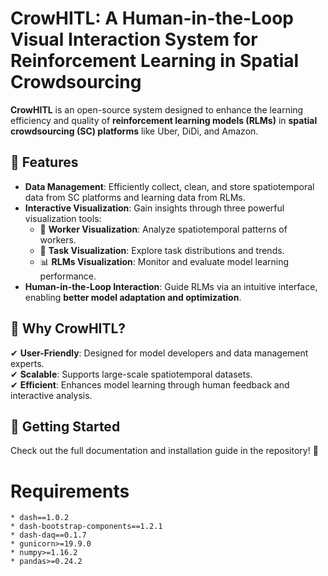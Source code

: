 # CrowHITL: A Human-in-the-Loop Visual Interaction System for Reinforcement Learning in Spatial Crowdsourcing  

**CrowHITL** is an open-source system designed to enhance the learning efficiency and quality of **reinforcement learning models (RLMs)** in **spatial crowdsourcing (SC) platforms** like Uber, DiDi, and Amazon.  

## 🚀 Features  
- **Data Management**: Efficiently collect, clean, and store spatiotemporal data from SC platforms and learning data from RLMs.  
- **Interactive Visualization**: Gain insights through three powerful visualization tools:  
  - 📍 **Worker Visualization**: Analyze spatiotemporal patterns of workers.  
  - 🎯 **Task Visualization**: Explore task distributions and trends.  
  - 📊 **RLMs Visualization**: Monitor and evaluate model learning performance.  
- **Human-in-the-Loop Interaction**: Guide RLMs via an intuitive interface, enabling **better model adaptation and optimization**.  

## 📌 Why CrowHITL?  
✔ **User-Friendly**: Designed for model developers and data management experts.  
✔ **Scalable**: Supports large-scale spatiotemporal datasets.  
✔ **Efficient**: Enhances model learning through human feedback and interactive analysis.  

## 🔧 Getting Started  
Check out the full documentation and installation guide in the repository! 🚀  

# Requirements
```
* dash==1.0.2
* dash-bootstrap-components==1.2.1
* dash-daq==0.1.7
* gunicorn>=19.9.0
* numpy>=1.16.2
* pandas>=0.24.2
```

